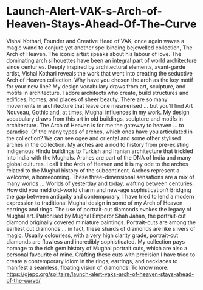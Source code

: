 # Launch-Alert-VAK-s-Arch-of-Heaven-Stays-Ahead-Of-The-Curve
Vishal Kothari, Founder and Creative Head of VAK, once again waves a magic wand to conjure yet another spellbinding bejewelled collection, The Arch of Heaven. The iconic artist speaks about his labour of love. The dominating arch silhouettes have been an integral part of world architecture since centuries. Deeply inspired by architectural elements, avant-garde artist, Vishal Kothari reveals the work that went into creating the seductive Arch of Heaven collection.  Why have you chosen the arch as the key motif for your new line?  My design vocabulary draws from art, sculpture, and motifs in architecture. I adore architects who create, build structures and edifices, homes, and places of sheer beauty. There are so many movements in architecture that leave one mesmerised … but you’ll find Art Nouveau, Gothic and, at times, Mughal influences in my work.  My design vocabulary draws from this art in old buildings, sculpture and motifs in architecture. The Arch of Heaven is for me the gateway to heaven … to paradise.  Of the many types of arches, which ones have you articulated in the collection? We can see ogee and oriental and some other stylised arches in the collection.   My arches are a nod to history from pre-existing indigenous Hindu buildings to Turkish and Iranian architecture that trickled into India with the Mughals. Arches are part of the DNA of India and many global cultures.  I call it the Arch of Heaven and it is my ode to the arches related to the Mughal history of the subcontinent. Arches represent a welcome, a homecoming. These three-dimensional sensations are a mix of many worlds … Worlds of yesterday and today, wafting between centuries. How did you meld old-world charm and new-age sophistication?  Bridging the gap between antiquity and contemporary, I have tried to lend a modern expression to traditional Mughal design in some of my Arch of Heaven earrings and rings. The use of portrait-cut diamonds evokes the legacy of Mughal art.  Patronised by Mughal Emperor Shah Jahan, the portrait-cut diamond originally covered miniature paintings. Portrait-cuts are among the earliest cut diamonds … in fact, these shards of diamonds are like slivers of magic. Usually colourless, with a very high clarity grade, portrait-cut diamonds are flawless and incredibly sophisticated.  My collection pays homage to the rich gem history of Mughal portrait cuts, which are also a personal favourite of mine. Crafting these cuts with precision I have tried to create a contemporary idiom in the rings, earrings, and necklaces to manifest a seamless, floating vision of diamonds! To know more: https://gjepc.org/solitaire/launch-alert-vaks-arch-of-heaven-stays-ahead-of-the-curve/
